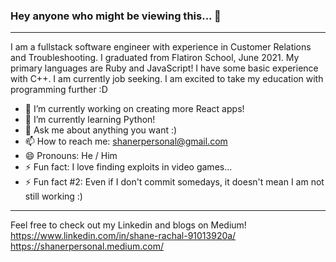 ### Hey anyone who might be viewing this... 👋

---

I am a fullstack software engineer with experience in Customer Relations and Troubleshooting. I graduated from Flatiron School, June 2021. My primary languages are Ruby and JavaScript! I have some basic experience with C++. I am currently job seeking. I am excited to take my education with programming further :D

- 🔭 I’m currently working on creating more React apps!
- 🌱 I’m currently learning Python!
- 💬 Ask me about anything you want :)
- 📫 How to reach me: shanerpersonal@gmail.com
- 😄 Pronouns: He / Him
- ⚡ Fun fact: I love finding exploits in video games...
- ⚡ Fun fact #2: Even if I don't commit somedays, it doesn't mean I am not still working :)

---

Feel free to check out my Linkedin and blogs on Medium!
https://www.linkedin.com/in/shane-rachal-91013920a/
https://shanerpersonal.medium.com/
